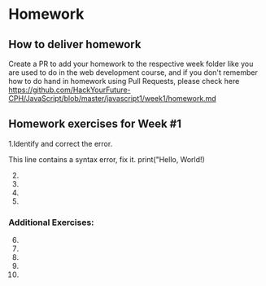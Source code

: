 # Homework

## How to deliver homework 
Create a PR to add your homework to the respective week folder like you are used to do in the web development course, and if you don't remember how to do hand in homework using Pull Requests, please check here https://github.com/HackYourFuture-CPH/JavaScript/blob/master/javascript1/week1/homework.md


## Homework exercises for Week #1 

1.Identify and correct the error. 

This line contains a syntax error, fix it.
print("Hello, World!)


2. 
3. 
4. 
5. 
       
### Additional Exercises:

6. 
7. 
8. 
9.
10.
